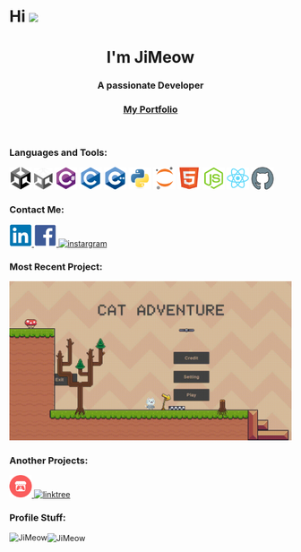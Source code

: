 # Hi ![](https://user-images.githubusercontent.com/18350557/176309783-0785949b-9127-417c-8b55-ab5a4333674e.gif)
<h1 align="center">I'm JiMeow</h1>
<h3 align="center" class="red">A passionate Developer</h3>
<h3 align="center" > <a href="https://jimeow-portfolio.vercel.app">My Portfolio </a></h3>


<br>
<h3 align="left"> Languages and Tools:</h3>
<p align="left">
<img src="https://raw.githubusercontent.com/devicons/devicon/master/icons/unity/unity-original.svg#gh-light-mode-only" alt="unity" width="40" height="40"/>
<img src="unity-black-theme.png#gh-dark-mode-only#gh-dark-mode-only" alt="unity" width="33" height="38"/>
<img src="https://raw.githubusercontent.com/devicons/devicon/master/icons/csharp/csharp-original.svg" alt="csharp" width="40" height="40"/> 
<img src="https://raw.githubusercontent.com/devicons/devicon/master/icons/c/c-original.svg" alt="c" width="40" height="40"/> 
<img src="https://raw.githubusercontent.com/devicons/devicon/master/icons/cplusplus/cplusplus-original.svg" alt="cplusplus" width="40" height="40"/> 
<img src="https://raw.githubusercontent.com/devicons/devicon/master/icons/python/python-original.svg" alt="python" width="40" height="40"/>
<img src="https://raw.githubusercontent.com/devicons/devicon/master/icons/jupyter/jupyter-original.svg" alt="jupyter" width="40" height="40"/>
<img src="https://raw.githubusercontent.com/devicons/devicon/master/icons/html5/html5-original.svg" alt="html5" width="40" height="40"/>
<img src="https://raw.githubusercontent.com/devicons/devicon/master/icons/nodejs/nodejs-original.svg" alt="nodejs" width="40" height="40"/>
<img src="https://raw.githubusercontent.com/devicons/devicon/master/icons/react/react-original.svg" alt="unity" width="40" height="40"/>
<img src="github.png" alt="github" width="40" height="40"/>

<br>
<h3 align="left"> Contact Me:</h3>
<a href="https://www.linkedin.com/in/JiMeow"> 
    <img src="https://raw.githubusercontent.com/devicons/devicon/master/icons/linkedin/linkedin-original.svg" alt="linkedin" width="40" height="40"/>
</a>
<a href="https://www.facebook.com/profile.php?id=100002980307173"> 
    <img src="https://raw.githubusercontent.com/devicons/devicon/master/icons/facebook/facebook-original.svg" alt="facebook" width="40" height="40"/>
</a>
<a href="https://www.instagram.com/ixq_jrt/"> 
    <img src="https://raw.githubusercontent.com/rahuldkjain/github-profile-readme-generator/master/src/images/icons/Social/instagram.svg" alt="instargram" width="40" height="40"/>
</a>

<br>
<h3 align="left"> Most Recent Project:</h3>
<p align="center"> 
    <a href="https://cat-adventure.vercel.app/" >
        <img src="CatAdventure.gif" alt="CatAdventure" width="900"/>
    </a>
</p>

<h3 align="left"> Another Projects:</h3>
<a href="https://jimeow.itch.io/"> 
    <img src="itch-io.svg" alt="itchiio" width="40" height="40"/>
</a>
<a href="https://linktr.ee/jimeow"> 
    <img src="https://assets.production.linktr.ee/a8fffeb2b124e17b010e3b9a85996b6e85334b56/favicon/apple-icon-180x180.png" alt="linktree" width="38" height="38"/>
</a>

<br>
<h3 align="left"> Profile Stuff:</h3>
<p> <img align="left" src="https://github-readme-stats.vercel.app/api?username=JiMeow&show_icons=true&theme=radical" alt="JiMeow" />

<p> <img align="center" src="https://github-readme-stats.vercel.app/api/top-langs/?username=JiMeow&hide=Shaderlab,Tex,ASP.net,HLSL&theme=dark&layout=compact" alt="JiMeow" />
